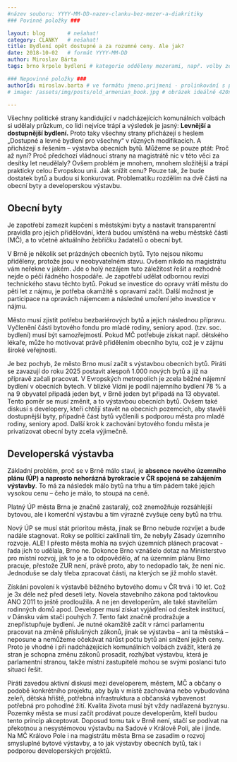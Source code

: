 ```yaml
---
#název souboru: YYYY-MM-DD-nazev-clanku-bez-mezer-a-diakritiky
### Povinné položky ###

layout: blog       # nešahat!
category: CLANKY   # nešahat!
title: Bydlení opět dostupné a za rozumné ceny. Ale jak?
date: 2018-10-02   # formát YYYY-MM-DD
author: Miroslav Bárta
tags: brno krpole bydlení # kategorie odděleny mezerami, např. volby zemědělství životní-prostředí piráti (viz https://jihomoravsky.pirati.cz/tags/)

### Nepovinné položky ###
authorId: miroslav.barta # ve formátu jmeno.prijmeni - prolinkování s profilem přes uid
# image: /assets/img/posts/old_armenian_book.jpg # obrázek ideálně 420x677px minifikovaný přes https://tinypng.com/

---
```



Všechny politické strany kandidující v nadcházejících komunálních volbách si udělaly
průzkum, co lidi nejvíce trápí a výsledek je jasný: **Levnější a dostupnější bydlení.** Proto taky
všechny strany přicházejí s heslem „Dostupné a levné bydlení pro všechny“ v různých
modifikacích. A přicházejí s řešením – výstavba obecních bytů. Můžeme se pouze ptát: Proč
až nyní? Proč předchozí vládnoucí strany na magistrátě nic v této věci za desítky let
neudělaly? Ovšem problém je mnohem, mnohem složitější a trápí prakticky celou Evropskou
unii. Jak snížit cenu? Pouze tak, že bude dostatek bytů a budou si konkurovat. Problematiku
rozdělím na dvě části na obecní byty a developerskou výstavbu.

## Obecní byty

Je zapotřebí zamezit kupčení s městskými byty a nastavit transparentní pravidla pro
jejich přidělování, která budou umístěná na webu městské části (MČ), a to včetně aktuálního
žebříčku žadatelů o obecní byt.

V Brně je několik set prázdných obecních bytů. Tyto nejsou nikomu přiděleny,
protože jsou v neobyvatelném stavu. Ovšem nikdo na magistrátu vám neřekne v jakém. Jde
o holý nezájem tuto záležitost řešit a rozhodně nejde o péči řádného hospodáře. Je
zapotřebí udělat odbornou revizi technického stavu těchto bytů. Pokud se investice do
opravy vrátí městu do pěti let z nájmu, je potřeba okamžitě s opravami začít. Další možnost
je participace na opravách nájemcem a následné umoření jeho investice v nájmu.

Město musí zjistit potřebu bezbariérových bytů a jejich následnou přípravu. Vyčlenění
části bytového fondu pro mladé rodiny, seniory apod. (tzv. soc. bydlení) musí být
samozřejmostí. Pokud MČ potřebuje získat např. dětského lékaře, může ho motivovat právě
přidělením obecního bytu, což je v zájmu široké veřejnosti.

Je bez pochyb, že město Brno musí začít s výstavbou obecních bytů. Piráti se
zavazují do roku 2025 postavit alespoň 1.000 nových bytů a již na přípravě začali pracovat.
V Evropských metropolích je zcela běžné nájemní bydlení v obecních bytech. V blízké Vídni
je podíl nájemního bydlení 78 % a na 9 obyvatel připadá jeden byt, v Brně jeden byt připadá
na 13 obyvatel. Tento poměr se musí změnit, a to výstavbou obecních bytů. Ovšem také
diskusí s developery, kteří chtějí stavět na obecních pozemcích, aby stavěli dostupnější
byty, případně část bytů vyčlenili s podporou města pro mladé rodiny, seniory apod. Další
krok k zachování bytového fondu města je privatizovat obecní byty zcela výjimečně.

## Developerská výstavba

Základní problém, proč se v Brně málo staví, je **absence nového územního plánu
(ÚP) a naprosto nehorázná byrokracie v ČR spojená se zahájením výstavby**. To má za
následek málo bytů na trhu a tím pádem také jejich vysokou cenu – čeho je málo, to stoupá
na ceně.

Platný ÚP města Brna je značně zastaralý, což
znemožňuje rozsáhlejší bytovou, ale i komerční výstavbu a tím výrazně zvyšuje ceny bytů na trhu.

Nový ÚP se musí stát prioritou města, jinak se Brno nebude rozvíjet a bude nadále
stagnovat. Roky se politici zaklínali tím, že nebyly Zásady územního rozvoje. ALE! I přesto
města mohla na svých územních plánech pracovat - řada jich to udělala, Brno ne. Dokonce
Brno vznášelo dotaz na Ministerstvo pro místní rozvoj, jak to je a to odpovědělo, ať na
územním plánu Brno pracuje, přestože ZUR není, právě proto, aby to nedopadlo tak, že není
nic. Jednoduše se daly třeba zpracovat části, na kterých se již mohlo stavět.

Získání povolení k výstavbě běžného bytového domu v ČR trvá i 10 let. Což je 3x
déle než před deseti lety. Novela stavebního zákona pod taktovkou ANO 2011 to ještě
prodloužila. A ne jen developerům, ale také stavitelům rodinných domů apod. Developer
musí získat vyjádření od desítek institucí, v Dánsku vám stačí pouhých 7. Tento fakt značně
prodražuje a znepřístupňuje bydlení. Je nutné okamžitě začít v rámci parlamentu pracovat
na změně příslušných zákonů, jinak se výstavba – ani ta městská – neposune a nemůžeme
očekávat nárůst počtu bytů ani snížení jejich ceny. Proto je vhodné i při nadcházejících
komunálních volbách zvážit, která ze stran je schopna změnu zákonů prosadit, rozhýbat
výstavbu, která je parlamentní stranou, takže místní zastupitelé mohou se svými poslanci
tuto situaci řešit.

Piráti zavedou aktivní diskusi mezi developerem, městem, MČ a občany o podobě
konkrétního projektu, aby byla v místě zachována nebo vybudována zeleň, dětská hřiště,
potřebná infrastruktura a občanská vybavenost potřebná pro pohodlné žití. Kvalita života
musí být vždy nadřazená byznysu. Pozemky města se musí začít prodávat pouze
developerům, kteří budou tento princip akceptovat. Doposud tomu tak v Brně není, stačí se
podívat na překotnou a nesystémovou výstavbu na Sadové v Králově Poli, ale i jinde.
Na MČ Královo Pole i na magistrátu města Brna se zasadím o rozvoj smysluplné bytové
výstavby, a to jak výstavby obecních bytů, tak i podporou developerských projektů.
